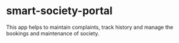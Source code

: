 # smart-society-portal
This app helps to maintain complaints, track history and manage the bookings and maintenance of society.
